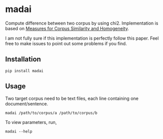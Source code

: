 # madai

Compute difference between two corpus by using chi2.
Implementation is based on [Measures for Corpus Similarity and Homogeneity](https://aclanthology.org/W98-1506).

I am not fully sure if this implementation is perfectly follow this paper.
Feel free to make issues to point out some problems if you find.

## Installation

```
pip install madai
```

## Usage

Two target corpus need to be text files, each line containing one document/sentence.

```
madai /path/to/corpus/a /path/to/corpus/b
```

To view parameters, run,
```
madai --help
```
